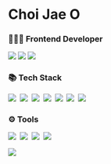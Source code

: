 # Choi Jae O

<h3>🧑🏻‍💻 Frontend Developer</h3>
<p>
  <a href="https://jaeochoii.github.io/" target="_blank"><img src="https://img.shields.io/badge/Tech_Blog-DD0B78?style=for-the-badge&logo=GitHub%20Sponsors&logoColor=white"/></a>
  <a href="https://velog.io/@jaeochoiii/posts" target="_blank"><img src="https://img.shields.io/badge/Velog-20C997?style=for-the-badge&logo=Velog&logoColor=white"/></a>
  <a href="https://www.linkedin.com/in/%EC%9E%AC%EC%98%A4-%EC%B5%9C-187625299/" target="_blank"><img src="https://img.shields.io/badge/Jaeochoiii-0A66C2?style=for-the-badge&logo=Linkedin&logoColor=white"/></a>
</p>
<h3>📚 Tech Stack</h3>
<p>
  <img src="https://img.shields.io/badge/HTML5-E34F26?style=for-the-badge&logo=html5&logoColor=white"/></a>&nbsp
  <img src="https://img.shields.io/badge/CSS3-1572B6?style=for-the-badge&logo=css3&logoColor=white"/></a>&nbsp
  <img src="https://img.shields.io/badge/JavaScript-F7DF1E?style=for-the-badge&logo=javascript&logoColor=black"/></a>&nbsp
  <img src="https://img.shields.io/badge/Node.js-339933?style=for-the-badge&logo=node.js&logoColor=white"/></a>&nbsp
  <img src="https://img.shields.io/badge/TypeScript-3178C6?style=for-the-badge&logo=typescript&logoColor=white"/></a>&nbsp
  <img src="https://img.shields.io/badge/React-61DAFB?style=for-the-badge&logo=react&logoColor=black"/></a>&nbsp
  <img src="https://img.shields.io/badge/Jest-C21325?style=for-the-badge&logo=jest&logoColor=white"/></a>&nbsp
</p>
<h3>⚙️ Tools</h3>
<p>
  <img src="https://img.shields.io/badge/VisualStudioCode-007ACC?style=for-the-badge&logo=visualstudiocode&logoColor=white"/></a>&nbsp
  <a href="https://980716.notion.site/87ebd2fc161b46d795560cec9a732629?pvs=4" target="_blank"><img src="https://img.shields.io/badge/Notion-000000?style=for-the-badge&logo=notion&logoColor=white"/></a>&nbsp
  <img src="https://img.shields.io/badge/Figma-F24E1E?style=for-the-badge&logo=figma&logoColor=white"/></a>&nbsp
  <img src="https://img.shields.io/badge/Github-181717?style=for-the-badge&logo=github&logoColor=white"/></a>&nbsp
</p>
  <img src="http://mazassumnida.wtf/api/v2/generate_badge?boj=jaeochoiii0716"/>



